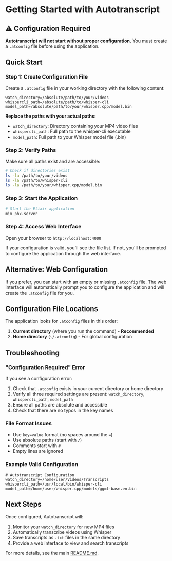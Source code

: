 # Getting Started with Autotranscript

## ⚠️ Configuration Required

**Autotranscript will not start without proper configuration.** You must create a `.atconfig` file before using the application.

## Quick Start

### Step 1: Create Configuration File

Create a `.atconfig` file in your working directory with the following content:

```
watch_directory=/absolute/path/to/your/videos
whispercli_path=/absolute/path/to/whisper-cli
model_path=/absolute/path/to/your/whisper.cpp/model.bin
```

**Replace the paths with your actual paths:**

- `watch_directory`: Directory containing your MP4 video files
- `whispercli_path`: Full path to the whisper-cli executable
- `model_path`: Full path to your Whisper model file (.bin)

### Step 2: Verify Paths

Make sure all paths exist and are accessible:

```bash
# Check if directories exist
ls -la /path/to/your/videos
ls -la /path/to/whisper-cli
ls -la /path/to/your/whisper.cpp/model.bin
```

### Step 3: Start the Application

```bash
# Start the Elixir application
mix phx.server
```

### Step 4: Access Web Interface

Open your browser to `http://localhost:4000`

If your configuration is valid, you'll see the file list. If not, you'll be prompted to configure the application through the web interface.

## Alternative: Web Configuration

If you prefer, you can start with an empty or missing `.atconfig` file. The web interface will automatically prompt you to configure the application and will create the `.atconfig` file for you.

## Configuration File Locations

The application looks for `.atconfig` files in this order:

1. **Current directory** (where you run the command) - **Recommended**
2. **Home directory** (`~/.atconfig`) - For global configuration

## Troubleshooting

### "Configuration Required" Error

If you see a configuration error:

1. Check that `.atconfig` exists in your current directory or home directory
2. Verify all three required settings are present: `watch_directory`, `whispercli_path`, `model_path`
3. Ensure all paths are absolute and accessible
4. Check that there are no typos in the key names

### File Format Issues

- Use `key=value` format (no spaces around the `=`)
- Use absolute paths (start with `/`)
- Comments start with `#`
- Empty lines are ignored

### Example Valid Configuration

```
# Autotranscript Configuration
watch_directory=/home/user/Videos/Transcripts
whispercli_path=/usr/local/bin/whisper-cli
model_path=/home/user/whisper.cpp/models/ggml-base.en.bin
```

## Next Steps

Once configured, Autotranscript will:

1. Monitor your `watch_directory` for new MP4 files
2. Automatically transcribe videos using Whisper
3. Save transcripts as `.txt` files in the same directory
4. Provide a web interface to view and search transcripts

For more details, see the main [README.md](README.md).
